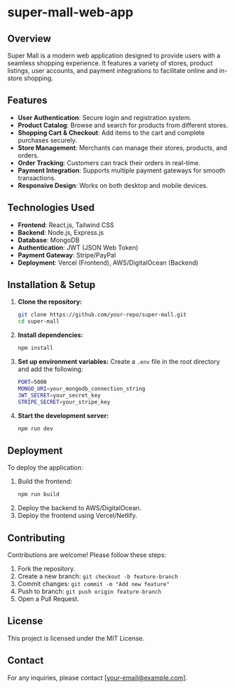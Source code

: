 # super-mall-web-app


## Overview
Super Mall is a modern web application designed to provide users with a seamless shopping experience. It features a variety of stores, product listings, user accounts, and payment integrations to facilitate online and in-store shopping.

## Features
- **User Authentication**: Secure login and registration system.
- **Product Catalog**: Browse and search for products from different stores.
- **Shopping Cart & Checkout**: Add items to the cart and complete purchases securely.
- **Store Management**: Merchants can manage their stores, products, and orders.
- **Order Tracking**: Customers can track their orders in real-time.
- **Payment Integration**: Supports multiple payment gateways for smooth transactions.
- **Responsive Design**: Works on both desktop and mobile devices.

## Technologies Used
- **Frontend**: React.js, Tailwind CSS
- **Backend**: Node.js, Express.js
- **Database**: MongoDB
- **Authentication**: JWT (JSON Web Token)
- **Payment Gateway**: Stripe/PayPal
- **Deployment**: Vercel (Frontend), AWS/DigitalOcean (Backend)

## Installation & Setup
1. **Clone the repository:**
   ```sh
   git clone https://github.com/your-repo/super-mall.git
   cd super-mall
   ```
2. **Install dependencies:**
   ```sh
   npm install
   ```
3. **Set up environment variables:** Create a `.env` file in the root directory and add the following:
   ```sh
   PORT=5000
   MONGO_URI=your_mongodb_connection_string
   JWT_SECRET=your_secret_key
   STRIPE_SECRET=your_stripe_key
   ```
4. **Start the development server:**
   ```sh
   npm run dev
   ```

## Deployment
To deploy the application:
1. Build the frontend:
   ```sh
   npm run build
   ```
2. Deploy the backend to AWS/DigitalOcean.
3. Deploy the frontend using Vercel/Netlify.

## Contributing
Contributions are welcome! Please follow these steps:
1. Fork the repository.
2. Create a new branch: `git checkout -b feature-branch`
3. Commit changes: `git commit -m "Add new feature"`
4. Push to branch: `git push origin feature-branch`
5. Open a Pull Request.

## License
This project is licensed under the MIT License.

## Contact
For any inquiries, please contact [your-email@example.com].


